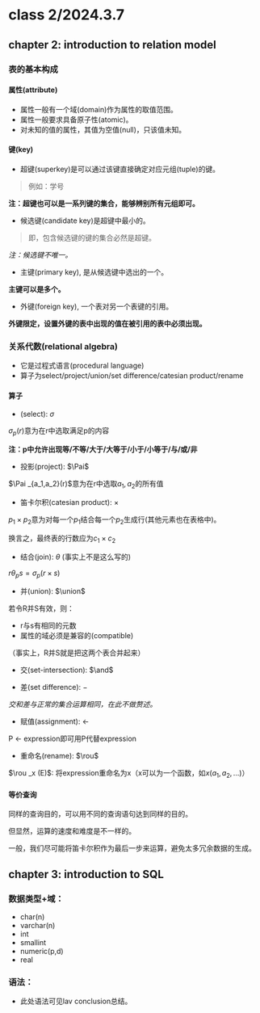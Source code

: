 # class 2/2024.3.7
## chapter 2: introduction to relation model
### 表的基本构成
#### 属性(attribute)
- 属性一般有一个域(domain)作为属性的取值范围。
- 属性一般要求具备原子性(atomic)。
- 对未知的值的属性，其值为空值(null)，只该值未知。

#### 键(key)
- 超键(superkey)是可以通过该键直接确定对应元组(tuple)的键。

> 例如：学号

**注：超键也可以是一系列键的集合，能够辨别所有元组即可。**

- 候选键(candidate key)是超键中最小的。

> 即，包含候选键的键的集合必然是超键。

*注：候选键不唯一。*

- 主键(primary key), 是从候选键中选出的一个。

**主键可以是多个。**

- 外键(foreign key), 一个表对另一个表键的引用。

**外键限定，设置外键的表中出现的值在被引用的表中必须出现。**

### 关系代数(relational algebra)
- 它是过程式语言(procedural language)
- 算子为select/project/union/set difference/catesian product/rename

#### 算子
- (select): $\sigma$

$\sigma _p(r)$意为在r中选取满足p的内容

**注：p中允许出现等/不等/大于/大等于/小于/小等于/与/或/非**

- 投影(project): $\Pai$

$\Pai _{a_1,a_2}(r)$意为在r中选取$a_1,a_2$的所有值

- 笛卡尔积(catesian product): $\times$

$p_1\times p_2$意为对每一个$p_1$结合每一个$p_2$生成行(其他元素也在表格中)。

换言之，最终表的行数应为$c_1\times c_2$

- 结合(join): $\theta$ (事实上不是这么写的)

$r\theta _p s = \sigma _{p} (r \times s)$

- 并(union): $\union$

若令R并S有效，则：
- r与s有相同的元数
- 属性的域必须是兼容的(compatible)

（事实上，R并S就是把这两个表合并起来）

- 交(set-intersection): $\and$

- 差(set difference): $-$

*交和差与正常的集合运算相同，在此不做赘述。*

- 赋值(assignment): <-

P <- expression即可用P代替expression

- 重命名(rename): $\rou$

$\rou _x (E)$: 将expression重命名为x（x可以为一个函数，如$x(a_1,a_2,...)$）

#### 等价查询
同样的查询目的，可以用不同的查询语句达到同样的目的。

但显然，运算的速度和难度是不一样的。

一般，我们尽可能将笛卡尔积作为最后一步来运算，避免太多冗余数据的生成。

## chapter 3: introduction to SQL
### 数据类型+域：
- char(n)
- varchar(n)
- int
- smallint
- numeric(p,d)
- real

### 语法：
- 此处语法可见lav conclusion总结。
